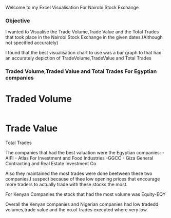 Welcome to my Excel Visualisation For Nairobi Stock Exchange

### Objective
I wanted to Visualise the Trade Volume,Trade Value and the Total Trades that took place in the Nairobi Stock Exchange in the given dates.(Although not specified accurately)

I found that the best visualisation chart to use was a bar graph to that had an accurately depiction of TradeVolume,TradeValue and Total Trades

### Traded Volume,Traded Value and Total Trades For Egyptian companies

<h1>Traded Volume</h1>
<img src-"Traded Volume for Egyptian Companies.jpg">

<h1>Trade Value</h1>
<img src-"Traded Value for Egyptian Companies.jpg")

<h1>Total Trades</h1>
<img src-"Total Trades per Company for Egyptian companies in NSE.jpg">

The companies that had the best valuation were the Egyptian companies:
 -AIFI - Atlas For Investment and Food Industries
 -GGCC - Giza General Contracting and Real Estate Investment Co

 Also they maintained the most trades were done beetween these two companies.I suspect because of thee low opening prices that encourage more traders to actually trade with these stocks the most.


 For Kenyan Companies the stock that had the most volume was Equity-EQY

 Overall the Kenyan companies and Nigerian companies had low tradedd volumes,trade value and the no.of trades executed where very low.



